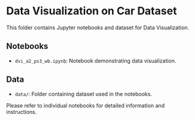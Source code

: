 # Data Visualization on Car Dataset
This folder contains Jupyter notebooks and dataset for Data Visualization.

## Notebooks

- `dvi_a2_ps3_wb.ipynb`: Notebook demonstrating data visualization.

## Data

- `data/`: Folder containing dataset used in the notebooks.

Please refer to individual notebooks for detailed information and instructions.
